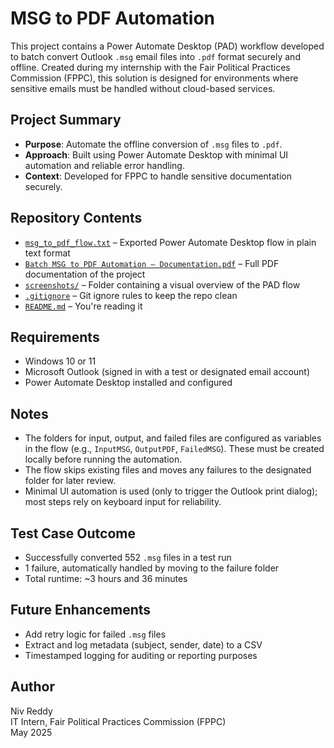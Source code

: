 # MSG to PDF Automation

This project contains a Power Automate Desktop (PAD) workflow developed to batch convert Outlook `.msg` email files into `.pdf` format securely and offline. Created during my internship with the Fair Political Practices Commission (FPPC), this solution is designed for environments where sensitive emails must be handled without cloud-based services.

## Project Summary

- **Purpose**: Automate the offline conversion of `.msg` files to `.pdf`.
- **Approach**: Built using Power Automate Desktop with minimal UI automation and reliable error handling.
- **Context**: Developed for FPPC to handle sensitive documentation securely.

## Repository Contents

- [`msg_to_pdf_flow.txt`](./msg_to_pdf_flow.txt) – Exported Power Automate Desktop flow in plain text format
- [`Batch MSG to PDF Automation – Documentation.pdf`](./Batch%20MSG%20to%20PDF%20Automation%20%E2%80%93%20Documentation.pdf) – Full PDF documentation of the project
- [`screenshots/`](./screenshots/) – Folder containing a visual overview of the PAD flow
- [`.gitignore`](./.gitignore) – Git ignore rules to keep the repo clean
- [`README.md`](./README.md) – You're reading it

## Requirements

- Windows 10 or 11
- Microsoft Outlook (signed in with a test or designated email account)
- Power Automate Desktop installed and configured

## Notes

- The folders for input, output, and failed files are configured as variables in the flow (e.g., `InputMSG`, `OutputPDF`, `FailedMSG`). These must be created locally before running the automation.
- The flow skips existing files and moves any failures to the designated folder for later review.
- Minimal UI automation is used (only to trigger the Outlook print dialog); most steps rely on keyboard input for reliability.

## Test Case Outcome

- Successfully converted 552 `.msg` files in a test run
- 1 failure, automatically handled by moving to the failure folder
- Total runtime: ~3 hours and 36 minutes

## Future Enhancements

- Add retry logic for failed `.msg` files
- Extract and log metadata (subject, sender, date) to a CSV
- Timestamped logging for auditing or reporting purposes

## Author

Niv Reddy  
IT Intern, Fair Political Practices Commission (FPPC)  
May 2025
